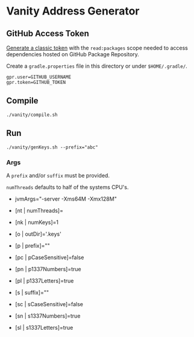 # Vanity Address Generator

## GitHub Access Token

[Generate a classic token](https://github.com/settings/tokens) with the `read:packages` scope needed to access
dependencies hosted on GitHub Package Repository.

Create a `gradle.properties` file in this directory or under `$HOME/.gradle/`.

```properties
gpr.user=GITHUB_USERNAME
gpr.token=GITHUB_TOKEN
```

## Compile

```shell
./vanity/compile.sh
```

## Run

```shell
./vanity/genKeys.sh --prefix="abc"
```

### Args

A `prefix` and/or `suffix` must be provided.

`numThreads` defaults to half of the systems CPU's.

- jvmArgs="-server -Xms64M -Xmx128M"
- [nt | numThreads]=
- [nk | numKeys]=1
- [o | outDir]='.keys'


- [p | prefix]=""
- [pc | pCaseSensitive]=false
- [pn | p1337Numbers]=true
- [pl | p1337Letters]=true


- [s | suffix]=""
- [sc | sCaseSensitive]=false
- [sn | s1337Numbers]=true
- [sl | s1337Letters]=true
